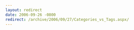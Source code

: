 ```yaml
---
layout: redirect
date: 2006-09-26 -0800
redirect: /archive/2006/09/27/Categories_vs_Tags.aspx/
---
```

